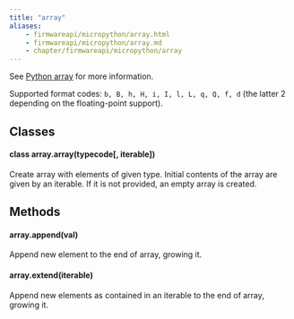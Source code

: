 ```yaml
---
title: "array"
aliases:
    - firmwareapi/micropython/array.html
    - firmwareapi/micropython/array.md
    - chapter/firmwareapi/micropython/array
---
```

See [Python array](https://docs.python.org/3/library/array.html) for more information.

Supported format codes: `b, B, h, H, i, I, l, L, q, Q, f, d` (the latter 2 depending on the floating-point support).

## Classes

#### class array.array(typecode\[, iterable\])

Create array with elements of given type. Initial contents of the array are given by an iterable. If it is not provided, an empty array is created.

## Methods

#### array.append(val)

Append new element to the end of array, growing it.

#### array.extend(iterable)

Append new elements as contained in an iterable to the end of array, growing it.

